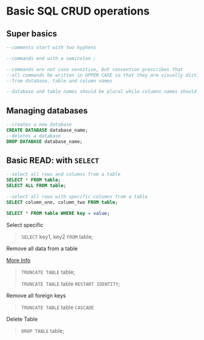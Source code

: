 # Basic SQL CRUD operations 

## Super basics

```sql
--comments start with two hyphens

--commands end with a semicolon ;

--commands are not case sensitive, but convention prescribes that
--all commands be written in UPPER CASE so that they are visually distinquishable
--from database, table and column names

--database and table names should be plural while columns names should be singular 
```

## Managing databases

```sql
--creates a new database
CREATE DATABASE database_name;
--deletes a database
DROP DATABASE database_name;
```

## Basic READ: with `SELECT`

```sql
--select all rows and columns from a table
SELECT * FROM table;
SELECT ALL FROM table;

--select all rows with specific columns from a table
SELECT column_one, column_two FROM table;

SELECT * FROM table WHERE key = value;
```

Select specific

> `SELECT` key1, key2 `FROM` table;

Remove all data from a table

[More Info](https://www.postgresqltutorial.com/postgresql-truncate-table/)

> `TRUNCATE TABLE` table;
>
> `TRUNCATE TABLE` table `RESTART IDENTITY`;

Remove all foreign keys

> `TRUNCATE TABLE` table `CASCADE`

Delete Table

> `DROP TABLE` table;







